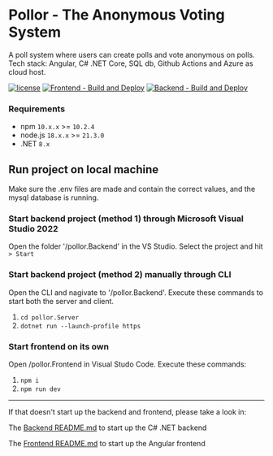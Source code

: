 # Pollor - The Anonymous Voting System

A poll system where users can create polls and vote anonymous on polls. Tech stack: Angular, C# .NET Core, SQL db, Github Actions and Azure as cloud host.

[![license](https://img.shields.io/github/license/devdanielsun/pollor)](https://github.com/devdanielsun/pollor/blob/main/LICENSE.txt)
[![Frontend - Build and Deploy](https://img.shields.io/github/actions/workflow/status/devdanielsun/pollor/azure-static-web-apps-witty-forest-0d354f403.yml?label=Frontend%20-%20Build%20and%20Deploy)](https://github.com/devdanielsun/pollor/actions/workflows/azure-static-web-apps-witty-forest-0d354f403.yml)
[![Backend - Build and Deploy](https://img.shields.io/github/actions/workflow/status/devdanielsun/pollor/main_pollor-backend-windows.yml?label=Backend%20-%20Build%20and%20Deploy)](https://github.com/devdanielsun/pollor/actions/workflows/main_pollor-backend-windows.yml)

### Requirements

* npm `10.x.x` >= `10.2.4`
* node.js `18.x.x` >= `21.3.0`
* .NET `8.x`

## Run project on local machine

Make sure the .env files are made and contain the correct values, and the mysql database is running.

### Start backend project (method 1) through Microsoft Visual Studio 2022

Open the folder '/pollor.Backend' in the VS Studio. Select the project and hit `> Start`

### Start backend project (method 2) manually through CLI
 
Open the CLI and nagivate to '/pollor.Backend'. Execute these commands to start both the server and client.
 
1. `cd pollor.Server`
2. `dotnet run --launch-profile https`

### Start frontend on its own
Open /pollor.Frontend in Visual Studo Code. Execute these commands:

1. `npm i`
2. `npm run dev`

---

If that doesn't start up the backend and frontend, please take a look in:

The [Backend README.md](/pollor.Server/README.md) to start up the C# .NET backend

The [Frontend README.md](/pollor.client/README.md) to start up the Angular frontend
